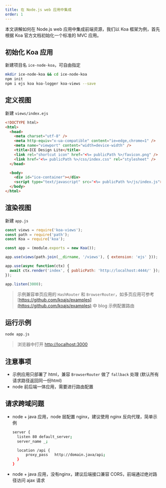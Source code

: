 ```yaml
---
title: 在 Node.js web 应用中集成
order: 1
---
```


本文讲解如何在 Node.js web 应用中集成前端资源，我们以 Koa 框架为例，首先根据 Koa 官方文档初始化一个标准的 MVC 应用。

## 初始化 Koa 应用

新建项目名 `ice-node-koa`，可自由指定
```bash
mkdir ice-node-koa && cd ice-node-koa
npm init
npm i ejs koa koa-logger koa-views --save
```

## 定义视图

新建 `views/index.ejs`
```html
<!DOCTYPE html>
<html>
  <head>
    <meta charset="utf-8" />
    <meta http-equiv="x-ua-compatible" content="ie=edge,chrome=1" />
    <meta name="viewport" content="width=device-width" />
    <title>ICE Design Lite</title>
    <link rel="shortcut icon" href="<%= publicPath %>/favicon.png" />
    <link href="<%= publicPath %>/css/index.css" rel="stylesheet" />
  </head>

  <body>
    <div id="ice-container"></div>
    <script type="text/javascript" src="<%= publicPath %>/js/index.js"></script>
  </body>
</html>
```

## 渲染视图

新建 `app.js`
```javascript
const views = require('koa-views');
const path = require('path');
const Koa = require('koa');

const app = (module.exports = new Koa());

app.use(views(path.join(__dirname, '/views'), { extension: 'ejs' }));

app.use(async function(ctx) {
  await ctx.render('index', { publicPath: 'http://localhost:4444/' });
});

app.listen(3000);
```
> 示例兼容单页应用的 `HashRouter` 和 `BrowserRouter`，如多页应用可参考 [https://github.com/koajs/examples](https://github.com/koajs/examples) 中 blog 示例配置路由

## 运行示例

```bash
node app.js
```
> 浏览器中打开 [http://localhost:3000](http://localhost:3000)

## 注意事项

- 示例应用只部署了 html，兼容 `BrowserRouter` 做了 `fallback` 处理 (默认所有请求路径返回同一份html)
- node 前后端一体应用，需要进行路由配置

## 请求跨域问题

- node + java 应用，node 层配置 nginx，建议使用 nginx 反向代理，简单示例
  ```bash
  server {
    listen 80 default_server;
    server_name _;

    location /api {
        proxy_pass   http://domain.java/api;
    }
  }
  ```
- node + java 应用，没有nginx，建议后端接口兼容 CORS，前端通过绝对路径访问 ajax 请求